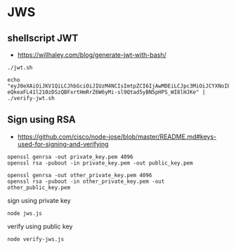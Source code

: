 # JWS

## shellscript JWT
+ https://willhaley.com/blog/generate-jwt-with-bash/

```shell
./jwt.sh
```


```shell
echo "eyJ0eXAiOiJKV1QiLCJhbGciOiJIUzM4NCIsImtpZCI6IjAwMDEiLCJpc3MiOiJCYXNoIEpXVCBHZW5lcmF0b3IiLCJpYXQiOjE2NTQyNTYzMjksImV4cCI6MTY1NDI1NjMzMH0.eyJJZCI6MSwiTmFtZSI6IkhlbGxvLCB3b3JsZCEiLCJ1c2VyIjoiQW5kcsOpZmZmZmZmZmZmZmYifQ.a4D-eQkeaFL41l210zDSzQBFxrtHmRrZ6W6yMi-sl9Qtad5yBN5pHPS_WI8lHJKe" | ./verify-jwt.sh

```

## Sign using RSA

+ https://github.com/cisco/node-jose/blob/master/README.md#keys-used-for-signing-and-verifying

```shell
openssl genrsa -out private_key.pem 4096
openssl rsa -pubout -in private_key.pem -out public_key.pem

openssl genrsa -out other_private_key.pem 4096
openssl rsa -pubout -in other_private_key.pem -out other_public_key.pem
```

sign using private key
```shell
node jws.js 
```

verify using public key
```shell
node verify-jws.js
```